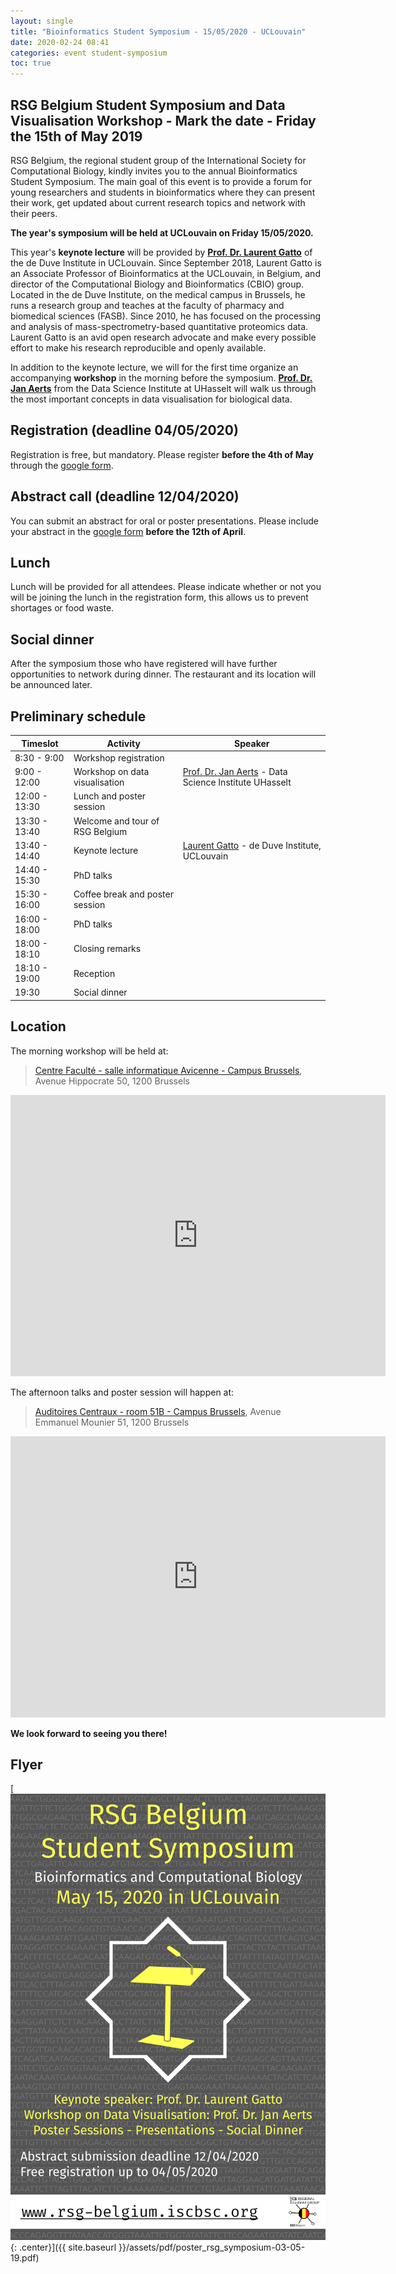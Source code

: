 ```yaml
---
layout: single
title: "Bioinformatics Student Symposium - 15/05/2020 - UCLouvain"
date: 2020-02-24 08:41
categories: event student-symposium
toc: true
---
```


## RSG Belgium Student Symposium and Data Visualisation Workshop -  Mark the date - Friday the 15th of May 2019

RSG Belgium, the regional student group of the International Society for Computational Biology, kindly invites you to the annual Bioinformatics Student Symposium. The main goal of this event is to provide a forum for young researchers and students in bioinformatics where they can present their work, get updated about current research topics and network with their peers.

**The year's symposium will be held at UCLouvain on Friday 15/05/2020.**

This year's **keynote lecture** will be provided by **[Prof. Dr. Laurent Gatto](https://www.deduveinstitute.be/fr/research/computational-biology/laurent-gatto)** of the de Duve Institute in UCLouvain. Since September 2018, Laurent Gatto is an Associate Professor of Bioinformatics at the UCLouvain, in Belgium, and director of the Computational Biology and Bioinformatics (CBIO) group. Located in the de Duve Institute, on the medical campus in Brussels, he runs a research group and teaches at the faculty of pharmacy and biomedical sciences (FASB). Since 2010, he has focused on the processing and analysis of mass-spectrometry-based quantitative proteomics data. Laurent Gatto is an avid open research advocate and make every possible effort to make his research reproducible and openly available.

In addition to the keynote lecture, we will for the first time organize an accompanying **workshop** in the morning before the symposium. **[Prof. Dr. Jan Aerts](https://www.uhasselt.be/dsi)** from the Data Science Institute at UHasselt will walk us through the most important concepts in data visualisation for biological data.

## Registration (deadline 04/05/2020)

Registration is free, but mandatory. Please register **before the 4th of May** through the [google form][form].

## Abstract call (deadline 12/04/2020)

You can submit an abstract for oral or poster presentations. Please include your abstract in the [google form][form] **before the 12th of April**.

## Lunch

Lunch will be provided for all attendees. Please indicate whether or not you will be joining the lunch in the registration form, this allows us to prevent shortages or food waste.

## Social dinner

After the symposium those who have registered will have further opportunities to network during dinner. The restaurant and its location will be announced later.

## Preliminary schedule

|Timeslot|Activity|Speaker|
|-|-|-|
| 8:30 - 9:00 | Workshop registration                             | |
| 9:00 - 12:00 | Workshop on data visualisation | [Prof. Dr. Jan Aerts](https://www.uhasselt.be/dsi) - Data Science Institute UHasselt |
| 12:00 - 13:30 | Lunch and poster session |
| 13:30 - 13:40 | Welcome and tour of RSG Belgium | |
| 13:40 - 14:40 | Keynote lecture | [Laurent Gatto](https://www.deduveinstitute.be/fr/research/computational-biology/laurent-gatto) - de Duve Institute, UCLouvain |
| 14:40 - 15:30 | PhD talks |  |
| 15:30 - 16:00 | Coffee break and poster session | |
| 16:00 - 18:00 | PhD talks | |
| 18:00 - 18:10 | Closing remarks | |
| 18:10 - 19:00 | Reception | |
| 19:30 | Social dinner |

## Location

The morning workshop will be held at:

> [Centre Faculté - salle informatique Avicenne - Campus Brussels](https://uclouvain.be/fr/decouvrir/salles-informatiques-woluwe-sss.html), Avenue Hippocrate 50, 1200 Brussels

<iframe src="https://www.google.com/maps/embed?pb=!1m18!1m12!1m3!1d2518.8904552248537!2d4.452431916091586!3d50.8517127795328!2m3!1f0!2f0!3f0!3m2!1i1024!2i768!4f13.1!3m3!1m2!1s0x47c3dc868b2601d5%3A0x7d393851f1a68e40!2sAvenue%20Hippocrate%2050%2C%201200%20Woluwe-Saint-Lambert!5e0!3m2!1sen!2sbe!4v1582442328397!5m2!1sen!2sbe" width="600" height="450" frameborder="0" style="border:0;" allowfullscreen=""></iframe>

The afternoon talks and poster session will happen at:

> [Auditoires Centraux - room 51B - Campus Brussels](https://uclouvain.be/fr/administrations/adpi/auditoires-ucl-bruxelles-woluwe.html), Avenue Emmanuel Mounier 51, 1200 Brussels

<iframe src="https://www.google.com/maps/embed?pb=!1m18!1m12!1m3!1d2180.2205312323567!2d4.452349644100313!3d50.85109739515126!2m3!1f0!2f0!3f0!3m2!1i1024!2i768!4f13.1!3m3!1m2!1s0x47c3dc86938df19f%3A0xec4904c8ce037149!2sAvenue%20E.%20Mounier%2051%2C%201200%20Woluwe-Saint-Lambert!5e0!3m2!1sen!2sbe!4v1582442365048!5m2!1sen!2sbe" width="600" height="450" frameborder="0" style="border:0;" allowfullscreen=""></iframe>

**We look forward to seeing you there!**

## Flyer

[![full](/assets/img/poster_rsg_symposium-15-05-20.png){: .center}]({{ site.baseurl }}/assets/pdf/poster_rsg_symposium-03-05-19.pdf)

[form]: https://forms.gle/DqiqF9WSsGCXW2jh6

